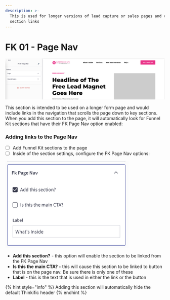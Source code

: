 ```yaml
---
description: >-
  This is used for longer versions of lead capture or sales pages and contains
  section links
---
```


# FK 01 - Page Nav

![](<../../../.gitbook/assets/Screen Shot 2022-03-20 at 3.53.19 PM.png>)

This section is intended to be used on a longer form page and would include links in the navigation that scrolls the page down to key sections. When you add this section to the page, it will automatically look for Funnel Kit sections that have their FK Page Nav option enabled:

### Adding links to the Page Nav

* [ ] Add Funnel Kit sections to the page
* [ ] Inside of the section settings, configure the FK Page Nav options:

![](<../../../.gitbook/assets/Screen Shot 2022-04-30 at 11.02.59 AM.png>)

* **Add this section?** - this option will enable the section to be linked from the FK Page Nav
* **Is this the main CTA? -** this will cause this section to be linked to button that is on the page nav. Be sure there is only one of these
* **Label** - this is the text that is used in either the link or the button

{% hint style="info" %}
Adding this section will automatically hide the default Thinkific header&#x20;
{% endhint %}
